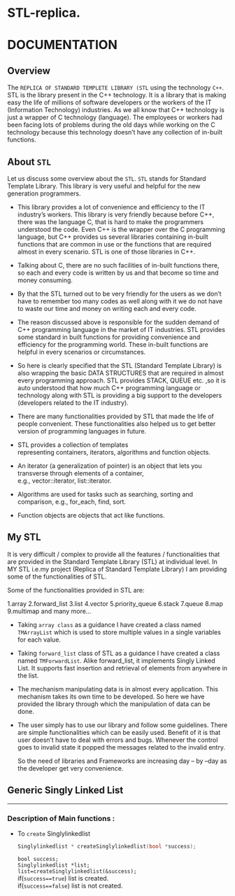 # STL-replica.
# DOCUMENTATION

## Overview

 The `REPLICA OF STANDARD TEMPLETE LIBRARY (STL` using the technology `C++`. STL is the library present in the C++ technology. It is a library that is making easy the life of millions of software developers or the workers of the IT (Information Technology) industries. As we all know that C++ technology is just a wrapper of C technology (language). The employees or workers had been facing lots of problems during the old days while working on the C technology because this technology doesn’t have any collection of in-built functions. 

## About `STL`
  
Let us discuss some overview about the `STL`. `STL` stands for Standard Template Library. This library is very useful and helpful for the new generation programmers. 
* This library provides a lot of convenience and efficiency to the IT industry’s workers. This library is very friendly because before C++, there was the language C, that is hard to make the programmers understood the code. Even C++ is the wrapper over the C programming language, but C++ provides us several libraries containing in-built functions that are common in use or the functions that are required almost in every scenario. STL is one of those libraries in C++.
* Talking about C, there are no such facilities of in-built functions there, so each and every code is written by us and that become so time and money consuming. 

* By that the STL turned out to be very friendly for the users as we don’t have to remember too many codes as well along with it we do not have to waste our time and money on writing each and every code.

* The reason discussed above is responsible for the sudden demand of C++ programming language in the market of IT industries. STL provides some standard in built functions for providing convenience and efficiency for the programming world. These in-built functions are helpful in every scenarios or circumstances.

* So here is clearly specified that the STL (Standard Template Library) is also wrapping the basic DATA STRUCTURES that are required in almost every programming approach. STL provides STACK, QUEUE  etc. ,so it is auto understood that how much C++ programming language or technology along with STL is providing a big support to the developers (developers related to the IT industry).

* There are many functionalities provided by STL that made the life of people convenient. These functionalities also helped us to get better version of programming languages in future.

* STL provides a collection of templates representing containers, iterators, algorithms and function objects.


* An iterator (a generalization of pointer) is an object that lets you transverse through elements of a container,     
   e.g., vector<int>::iterator, list<string>::iterator.
* Algorithms are used for tasks such as searching, sorting and comparison, e.g., for_each, find, sort.
* Function objects are objects that act like functions.




## My STL

It is very difficult / complex to provide all the features / functionalities that are provided in the Standard Template Library (STL) at individual level. In MY STL i.e.my project (Replica of Standard Template Library) I am providing some of the functionalities of STL. 

Some of the functionalities provided in STL are:

1.array
2.forward_list
3.list
4.vector
5.priority_queue
6.stack
7.queue
8.map
9.multimap
and many more…

 * Taking `array class` as a guidance I have created a class named `TMArrayList` which is used to store multiple values in a single variables for each value.

 * Taking `forward_list` class of STL as a guidance I have created a class named `TMForwardList`. Alike forward_list, it implements Singly Linked List. It supports    fast insertion and retrieval of elements from anywhere in the list.
	
*	The mechanism manipulating data is in almost every application. This mechanism takes its own time to be developed. So here we have provided the library         through which the manipulation of data can be done.
	
 * The user simply has to use our library and follow some guidelines. There are simple functionalities which can be easily used. Benefit of it is that user        doesn’t have to deal with errors and bugs. Whenever the control goes to invalid state it popped the messages related to the invalid entry.

	So the need of libraries and Frameworks are increasing day – by –day as the developer get very convenience.
  
  
  
  
  
  
  
  
## Generic Singly Linked List  
***
### Description of Main functions :

* To `create` Singlylinkedlist
   ```c
   Singlylinkedlist * createSinglylinkedlist(bool *success); 
   ```
   `bool success;`  
    `Singlylinkedlist *list;`  
    `list=createSinglylinkedlist(&success);`  
    if(`success==true`) list is created.  
    if(`success==false`) list is not created.  



